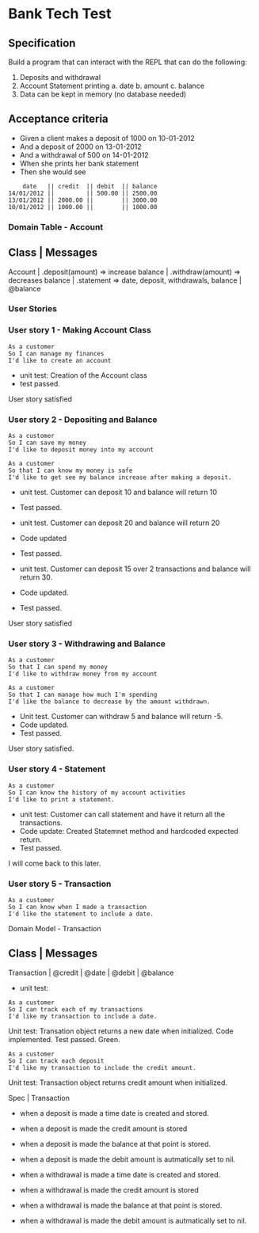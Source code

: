 # Bank Tech Test

## Specification

Build a program that can interact with the REPL that can do the following:

1. Deposits and withdrawal
2. Account Statement printing
  a. date 
  b. amount 
  c. balance 
3. Data can be kept in memory (no database needed)

## Acceptance criteria 

- Given a client makes a deposit of 1000 on 10-01-2012
- And a deposit of 2000 on 13-01-2012
- And a withdrawal of 500 on 14-01-2012
- When she prints her bank statement
- Then she would see

```
    date   || credit  || debit  || balance
14/01/2012 ||         || 500.00 || 2500.00
13/01/2012 || 2000.00 ||        || 3000.00
10/01/2012 || 1000.00 ||        || 1000.00
```

### Domain Table - Account


 Class            | Messages
 -----------------------
Account           | .deposit(amount) => increase balance
                  | .withdraw(amount) => decreases balance 
                  | .statement => date, deposit, withdrawals, balance
                  | @balance

### User Stories  

### User story 1 - Making Account Class
```
As a customer
So I can manage my finances
I'd like to create an account 
```
-  unit test: Creation of the Account class
-  test passed. 

User story satisfied

### User story 2 - Depositing and Balance
```
As a customer 
So I can save my money
I'd like to deposit money into my account

As a customer 
So that I can know my money is safe
I'd like to get see my balance increase after making a deposit.
```
-  unit test. Customer can deposit 10 and balance will return 10
-  Test passed.

-  unit test. Customer can deposit 20 and balance will return 20
-  Code updated 
-  Test passed. 

-  unit test. Customer can deposit 15 over 2 transactions and balance will return 30. 
-  Code updated.
-  Test passed. 

User story satisfied 

### User story 3 - Withdrawing and Balance
```
As a customer 
So that I can spend my money                                           
I'd like to withdraw money from my account

As a customer 
So that I can manage how much I'm spending
I'd like the balance to decrease by the amount withdrawn. 
```
-  Unit test. Customer can withdraw 5 and balance will return -5. 
-  Code updated.
-  Test passed.

User story satisfied.


### User story 4 - Statement
```
As a customer
So I can know the history of my account activities 
I'd like to print a statement.
```
- unit test: Customer can call statement and have it return all the transactions.
- Code update: Created Statemnet method and hardcoded expected return.
- Test passed.

I will come back to this later. 

### User story 5 - Transaction

 ```
 As a customer 
 So I can know when I made a transaction 
 I'd like the statement to include a date. 
 ```

 Domain Model - Transaction

 Class       | Messages
 -----------------------
 Transaction | @credit
             | @date
             | @debit
             | @balance

 - unit test: 

 ```
 As a customer
 So I can track each of my transactions
 I'd like my transaction to include a date.
 ```
 
 Unit test: Transation object returns a new date when initialized.
 Code implemented.
 Test passed. Green. 

 ``` 
 As a customer
 So I can track each deposit
 I'd like my transaction to include the credit amount.
 ```

 Unit test: Transaction object returns credit amount when initialized.
 
  



Spec | Transaction
- when a deposit is made a time date is created and stored.
- when a deposit is made the credit amount is stored
- when a deposit is made the balance at that point is stored.
- when a deposit is made the debit amount is autmatically set to nil. 

- when a withdrawal is made a time date is created and stored.
- when a withdrawal is made the credit amount is stored
- when a withdrawal is made the balance at that point is stored.
- when a withdrawal is made the debit amount is autmatically set to nil. 
